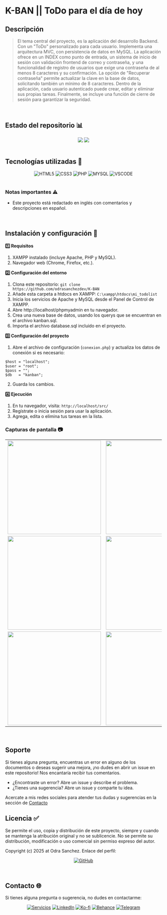 # K-BAN || ToDo para el día de hoy

## Descripción
> El tema central del proyecto, es la aplicación del desarrollo Backend. Con un "ToDo" personalizado para cada usuario. Implementa una arquitectura MVC, con persistencia de datos en MySQL.
> La aplicación ofrece en un INDEX como punto de entrada, un sistema de inicio de sesión con validación frontend de correo y contraseña, y una funcionalidad de registro de usuarios que exige una contraseña de al menos 8 caracteres y su confirmación. La opción de "Recuperar contraseña" permite actualizar la clave en la base de datos, solicitando también un mínimo de 8 caracteres.
> Dentro de la aplicación, cada usuario autenticado puede crear, editar y eliminar sus propias tareas. Finalmente, se incluye una función de cierre de sesión para garantizar la seguridad.
<br>

## Estado del repositorio 📊️
<div align="center" style="display: inline_block">
<img src="https://img.shields.io/badge/Coverage-100%25-7389A6?style=for-the-badge" />
<img src="https://img.shields.io/badge/Version-1.0-7389A6?style=for-the-badge" />
</div>
<br>

## Tecnologías utilizadas 🔨
<div align="center" style="display: inline_block">
<img alt="HTML5" src="https://img.shields.io/badge/HTML-E34F26?style=for-the-badge" />
<img alt="CSS3" src="https://img.shields.io/badge/CSS-1572B6?&style=for-the-badge" />
<img alt="PHP" src="https://img.shields.io/badge/PHP-777BB4?style=for-the-badge" />
<img alt="MYSQL" src="https://img.shields.io/badge/MySQL-00000F?style=for-the-badge" />
<img alt="VSCODE" src="https://img.shields.io/badge/VSCode-02458D?style=for-the-badge" />
</div>
<br>

### Notas importantes ⚠
  - Este proyecto está redactado en inglés con comentarios y descripciones en español.
<br>

## Instalación y configuración 🚀
<b>1️⃣ Requisitos</b>
1. XAMPP instalado (incluye Apache, PHP y MySQL).
2. Navegador web (Chrome, Firefox, etc.).

<b>2️⃣ Configuración del entorno</b>
1. Clona este repositorio: `git clone https://github.com/odrasanchezdev/K-BAN`
2. Añade esta carpeta a htdocs en XAMPP:
``` C:\xampp\htdocs\mi_todolist ```
3. Inicia los servicios de Apache y MySQL desde el Panel de Control de XAMPP.
4. Abre http://localhost/phpmyadmin en tu navegador.
5. Crea una nueva base de datos, usando los querys que se encuentran en el archivo kanban.sql.
6. Importa el archivo database.sql incluido en el proyecto.

<b>3️⃣ Configuración del proyecto</b>
1. Abre el archivo de configuración (```conexion.php```) y actualiza los datos de conexión si es necesario:
```
$host = "localhost";
$user = "root";
$pass = "";
$db   = "kanban";
```
2. Guarda los cambios.

<b>4️⃣ Ejecución</b>
1. En tu navegador, visita:  ``` http://localhost/src/ ```
2. Regístrate o inicia sesión para usar la aplicación.
3. Agrega, edita o elimina tus tareas en la lista.


### Capturas de pantalla 📷
<table>
  <tr>
    <td><img src="./assets/readme_images/K-BAN_pantalla-principal.png" width="300"/></td>
    <td><img src="./assets/readme_images/K-BAN_pantalla-recuperar-contrasena.png" width="300"/></td>
  </tr>
  <tr>
    <td><img src="./assets/readme_images/K-BAN_pantalla-registrar-usuario.png" width="300"/></td>
    <td><img src="./assets/readme_images/K-BAN_pantalla-de-ingreso.png" width="300"/></td>
  </tr>
  <tr>
    <td><img src="./assets/readme_images/K-BAN_pantalla-editar-tarea.png" width="300"/></td>
    <td><img src="./assets/readme_images/K-BAN_pantalla-eliminar-tarea.png" width="300"/></td>
  </tr>
</table>
<br>

## Soporte
Si tienes alguna pregunta, encuentras un error en alguno de los documentos o deseas sugerir una mejora, ¡no dudes en abrir un issue en este repositorio! Nos encantaría recibir tus comentarios.

* ¿Encontraste un error? Abre un issue y describe el problema.
* ¿Tienes una sugerencia? Abre un issue y comparte tu idea.

Acercate a mis redes sociales para atender tus dudas y sugerencias en la sección de [Contacto](#contacto-)
<br>

## Licencia ✅
Se permite el uso, copia y distribución de este proyecto, siempre y cuando se mantenga la atribución original y no se sublicencie. No se permite su distribución, modificación o uso comercial sin permiso expreso del autor.

Copyright (c) 2025 at Odra Sanchez. Enlace del perfil:
<div align="center" style="display: inline_block">
  
<a href="https://github.com/odrasanchezdev">![GitHub](https://img.shields.io/badge/GitHub-100000?style=for-the-badge&logo=github&logoColor=white)</a>
</div>
<br>

## Contacto 🌐
Si tienes alguna pregunta o sugerencia, no dudes en contactarme:
<div align="center" style="display: inline_block;">
  
 <a href="https://odrasanchezdev.super.site/">![Servicios](https://img.shields.io/badge/servicios-071739?style=for-the-badge)</a>
 <a href="https://www.linkedin.com/in/odrasanchez/">![LinkedIn](https://img.shields.io/badge/-LinkedIn-004e89?style=for-the-badge)</a>
 <a href="https://ko-fi.com/odrasanchez">![Ko-fi](https://img.shields.io/badge/-Ko--fi-F16061?style=for-the-badge)</a>
 <a href="https://www.behance.net/odrasanchezdev">![Behance](https://img.shields.io/badge/-B&emacr;hance-1982c4?style=for-the-badge)</a>
 <a href="https://t.me/odrasanchezdev">![Telegram](https://img.shields.io/badge/-Telegram-219ebc?style=for-the-badge)</a>
 
</div>
